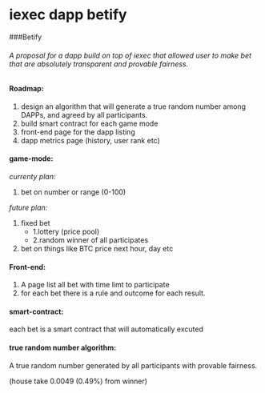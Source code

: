 # iexec dapp betify

###Betify


###### A proposal for a dapp build on top of iexec that allowed user to make bet that are absolutely transparent and provable fairness.


#### Roadmap:

1. design an algorithm that will generate a true random number among DAPPs, and agreed by all participants.
2. build smart contract for each game mode
3. front-end page for the dapp listing
4. dapp metrics page (history, user rank etc)

#### game-mode:
*currenty plan:*
1. bet on number or range (0-100) 

*future plan:*
1. fixed bet
     - 1.lottery (price pool)
     - 2.random winner of all participates 
2. bet on things like BTC price next hour, day etc

#### Front-end:

1. A page list all bet with time limt to participate
2. for each bet there is a rule and outcome for each result.

#### smart-contract:

each bet is a smart contract that will automatically excuted

#### true random number algorithm:

A true random number generated by all participants with provable fairness.


(house take 0.0049 (0.49%) from winner)
